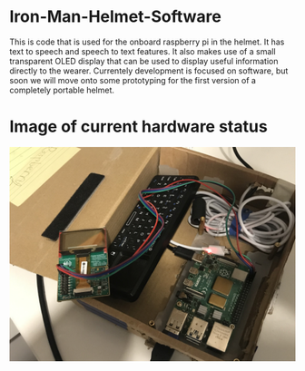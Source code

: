 # Iron-Man-Helmet-Software
This is code that is used for the onboard raspberry pi in the helmet. It has text to speech and speech to text features. It also makes use of a small transparent OLED display that can be used to display useful information directly to the wearer. Currentely development is focused on software, but soon we will move onto some prototyping for the first version of a completely portable helmet.

# Image of current hardware status
![hardware text](https://raw.githubusercontent.com/Parzival129/Iron-Man-Helmet-Software/master/readmeAssets/imgs/hardware.jpg?token=AORT2ARM2S5W4K45PZQEQ43BD2XDI)
